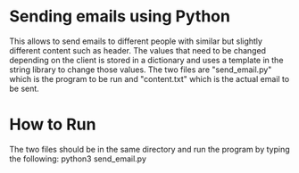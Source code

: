 # Sending emails using Python
This allows to send emails to different people with similar but slightly different content such as header. The values that need to be changed depending on the client is stored in a dictionary and uses a template in the string library to change those values. The two files are "send_email.py" which is the program to be run and "content.txt" which is the actual email to be sent.

# How to Run
The two files should be in the same directory and run the program by typing the following:
    python3 send_email.py

